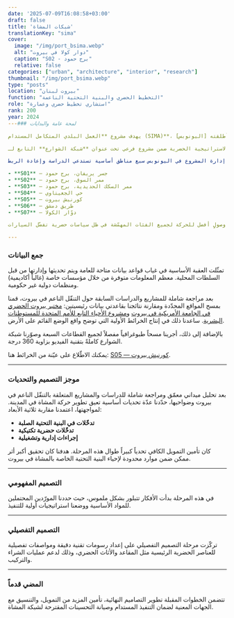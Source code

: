 ```yaml
---
date: '2025-07-09T16:08:58+03:00'
draft: false
title: 'شبكات المشاة'
translationKey: "sima"
cover:
  image: "/img/port_bsima.webp"
  alt: "دوار كولا في بيروت"
  caption: "S02 - برج حمود"
  relative: false 
categories: ["urban", "architecture", "interior", "research"]
thumbnail: "/img/port_bsima.webp"
type: "posts"
location: "بيروت لبنان"
function: "التخطيط الحضري والبنية التحتية الناعمة"
role: "استشاري تخطيط حضري وعمارة"
rank: 200
year: 2024
---### لمحة عامة والبدايات

يهدف مشروع **العمل البلدي المتكامل المستدام (SIMA)**، الذي أطلقته [اليونوبس](https://lebanon.un.org/ar/227264-unops-launches-two-call-proposals-lebanon)، إلى دعم السلطات الإقليمية اللبنانية - أي البلديات - من خلال توفير التمويل وإدارة المشاريع لمبادرات مستدامة متعدّدة على مستوى الوطن.

تواصل معي فريق التخطيط الحضري العامل مع اليونوبس للمساهمة في جهود الاستشارات المعمارية والاستراتيجية الحضرية ضمن مشروع فرعي تحت عنوان **شبكة الشوارع** التابع لـ SIMA.

كان الهدف الأساسي إعادة تنظيم وتحسين الوصول المخصص للمشاة ضمن حدود مدينة بيروت وضواحيها. حدّد فريق إدارة المشروع في اليونوبس سبع مناطق أساسية تستدعي الدراسة وإعادة الربط:

- **S01** — جسر يريفان، برج حمود
- **S02** — ممر السوق، برج حمود
- **S03** — ممر السكك الحديدية، برج حمود
- **S04** — حي الجعيتاوي
- **S05** — كورنيش بيروت
- **S06** — طريق دمشق
- **S07** — دوّار الكولا

كان الهدف الأوسع هو إعادة تنظيم البنية التحتية المخصصة للمشاة وشبكات التنقّل الناعم لضمان وصولٍ أفضل للحركة لجميع الفئات المهمّشة في ظل سياسات حضرية تفضّل السيارات.

---
```


### جمع البيانات

تمثّلت العقبة الأساسية في غياب قواعد بيانات متاحة للعامة ويتم تحديثها وإدارتها من قبل السلطات المحلية. معظم المعلومات متوفرة من خلال مؤسسات خاصة (غالباً أكاديمية) ومنظمات دولية غير حكومية.

بعد مراجعة شاملة للمشاريع والدراسات السابقة حول التنقّل الناعم في بيروت، قمنا بمسح المواقع المحدّدة ومقارنة نتائجنا بقاعدتي بيانات رئيسيتين: [مختبر بيروت الحضري في الجامعة الأمريكية في بيروت](https://beiruturbanlab.com/) و[مشروع الأحياء التابع للأمم المتحدة للمستوطنات البشرية](https://lebanonportal.unhabitat.org). ساعدنا ذلك في إنتاج الخرائط الأولية التي توضح واقع الوضع القائم على الأرض.

بالإضافة إلى ذلك، أجرينا مسحاً طبوغرافياً مفصلاً لجميع القطاعات السبعة وصوّرنا شبكة الشوارع كاملةً بتقنية الفيديو بزاوية 360 درجة.

يمكنك الاطّلاع على عيّنة من الخرائط هنا: [S05 — كورنيش بيروت](/img/sima_1_bc.pdf).

---

### موجز التصميم والتحديات

بعد تحليل ميداني معمّق ومراجعة شاملة للدراسات والمشاريع المتعلقة بالتنقّل الناعم في بيروت وضواحيها، حدّدنا عدّة تحديات أساسية تعيق تطوير حركة المشاة في المدينة. لمواجهتها، اعتمدنا مقاربة ثلاثية الأبعاد:

- **تدخّلات في البنية التحتية الصلبة**
- **تدخّلات حضرية تكتيكية**
- **إجراءات إدارية وتشغيلية**

كان تأمين التمويل الكافي تحدياً كبيراً طوال هذه المرحلة. هدفنا كان تحقيق أكبر أثر ممكن ضمن موارد محدودة لإحياء البنية التحتية الخاصة بالمشاة في بيروت.

---

### التصميم المفهومي

في هذه المرحلة بدأت الأفكار تتبلور بشكل ملموس، حيث حددنا المورّدين المحتملين للمواد الأساسية ووضعنا استراتيجيات أولية للتنفيذ.

---

### التصميم التفصيلي

تركّزت مرحلة التصميم التفصيلي على إعداد رسومات تقنية دقيقة ومواصفات تفصيلية للعناصر الحضرية الرئيسية مثل المقاعد والأثاث الحضري، وذلك لدعم عمليات الشراء والتركيب.

---

### المضي قدماً

تتضمن الخطوات المقبلة تطوير التصاميم النهائية، تأمين المزيد من التمويل، والتنسيق مع الجهات المعنية لضمان التنفيذ المستدام وصيانة التحسينات المقترحة لشبكة المشاة.
